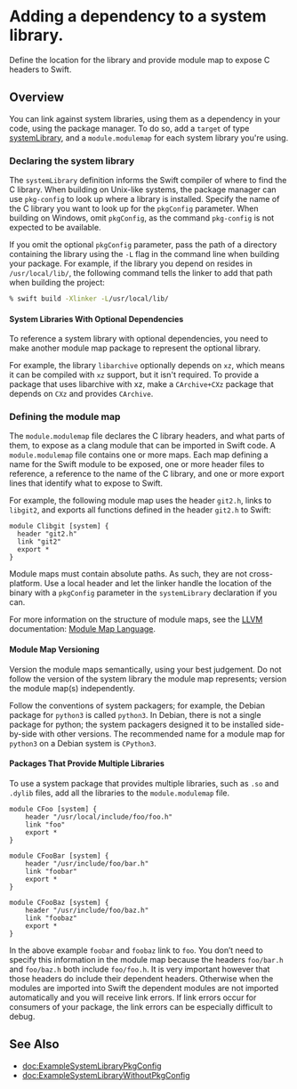 # Adding a dependency to a system library.

Define the location for the library and provide module map to expose C headers to Swift. 

## Overview

You can link against system libraries, using them as a dependency in your code, using the package manager. 
To do so, add a `target` of type [systemLibrary](https://developer.apple.com/documentation/packagedescription/target/systemlibrary(name:path:pkgconfig:providers:)), and a `module.modulemap` for each system library you're using.

### Declaring the system library

The `systemLibrary` definition informs the Swift compiler of where to find the C library.
When building on Unix-like systems, the package manager can use `pkg-config` to look up where a library is installed.
Specify the name of the C library you want to look up for the `pkgConfig` parameter.
When building on Windows, omit `pkgConfig`, as the command `pkg-config` is not expected to be available.

If you omit the optional `pkgConfig` parameter, pass the path of a directory containing the library using the `-L` flag in the command line when building your package.
For example, if the library you depend on resides in `/usr/local/lib/`, the following command tells the linker to add that path when building the project:

```bash
% swift build -Xlinker -L/usr/local/lib/
```

#### System Libraries With Optional Dependencies

To reference a system library with optional dependencies, you need to make another module map package to represent the optional library.

For example, the library `libarchive` optionally depends on `xz`, which means it can be compiled with `xz` support, but it isn't required. 
To provide a package that uses libarchive with xz, make a `CArchive+CXz` package that depends on `CXz` and provides `CArchive`.

### Defining the module map

The `module.modulemap` file declares the C library headers, and what parts of them, to expose as a clang module that can be imported in Swift code. 
A `module.modulemap` file contains one or more maps. 
Each map defining a name for the Swift module to be exposed, one or more header files to reference, a reference to the name of the C library, and one or more export lines that identify what to expose to Swift.

For example, the following module map uses the header `git2.h`, links to `libgit2`, and exports all functions defined in the header `git2.h` to Swift:

```
module Clibgit [system] {
  header "git2.h"
  link "git2"
  export *
}
```

Module maps must contain absolute paths. As such, they are not cross-platform.
Use a local header and let the linker handle the location of the binary with a `pkgConfig` parameter in the `systemLibrary` declaration if you can.

For more information on the structure of module maps, see the [LLVM](https://llvm.org/) documentation: [Module Map Language](https://clang.llvm.org/docs/Modules.html#module-map-language).

#### Module Map Versioning

Version the module maps semantically, using your best judgement. 
Do not follow the version of the system library the module map represents; version the module map(s) independently.

Follow the conventions of system packagers; for example, the Debian package for `python3` is called `python3`. 
In Debian, there is not a single package for python; the system packagers designed it to be installed side-by-side with other versions. 
The recommended name for a module map for `python3` on a Debian system is `CPython3`.

#### Packages That Provide Multiple Libraries

To use a system package that provides multiple libraries, such as `.so` and `.dylib` files, add all the libraries to the `module.modulemap` file. 

```
module CFoo [system] {
    header "/usr/local/include/foo/foo.h"
    link "foo"
    export *
}

module CFooBar [system] {
    header "/usr/include/foo/bar.h"
    link "foobar"
    export *
}

module CFooBaz [system] {
    header "/usr/include/foo/baz.h"
    link "foobaz"
    export *
}
```

In the above example `foobar` and `foobaz` link to `foo`. 
You don’t need to specify this information in the module map because the headers `foo/bar.h` and `foo/baz.h` both include `foo/foo.h`. 
It is very important however that those headers do include their dependent headers.
Otherwise when the modules are imported into Swift the dependent modules are not imported automatically and you will receive link errors. 
If link errors occur for consumers of your package, the link errors can be especially difficult to debug.

## See Also

- <doc:ExampleSystemLibraryPkgConfig>
- <doc:ExampleSystemLibraryWithoutPkgConfig>
